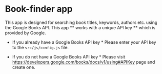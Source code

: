 # Book-finder app

This app is designed for searching book titles, keywords, authors etc. using the Google Books API. This app ** works with a unique API key ** which is provided by Google.

* If you already have a Google Books API key *
Please enter your API key to the `src/js/config.js` file.

* If you do not have a Google Books API key *
Please visit https://developers.google.com/books/docs/v1/using#APIKey page and create one.